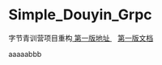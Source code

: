 # Simple_Douyin_Grpc
<p>字节青训营项目重构<a href="https://github.com/Godvictory/douyin">&nbsp;第一版地址 </a> &nbsp;&nbsp; <a href="https://github.com/Godvictory/douyin#readme">第一版文档</a></p>

aaaaabbb